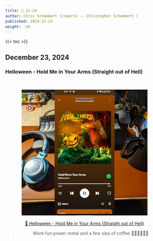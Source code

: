 ```yaml
---
title: 🎸 12-24
author: Chris Schammert (csmertx -- Christopher Schammert )
published: 2024-12-23
weight: -20
---
```


<!-- The content of this website was written by Christopher Schammert aka Chris Schammert -->

<!--more-->

{{< toc >}}

## December 23, 2024
### Helloween - Hold Me in Your Arms (Straight out of Hell)

<br />
<div style="text-align: center;">

![albumimg](/Blog/music/images/helloween_straight_out_of_hell_400x400.jpg "Helloween - Straight out of Hell - Spotify Screenshot")
<br />

[🔗 Helloween - Hold Me in Your Arms (Straight out of Hell)](https://www.youtube.com/watch?v=0JqKAXeM88w "YouTube \ Helloween - Hold Me in Your Arms (Straight out of Hell)")

> More fun power metal and a few sips of coffee 🎄🎅🎁🎉😀🤘

</div>
<br />